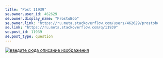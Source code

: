 ```yaml
---
title: "Post 11939"
se.owner.user_id: 462629
se.owner.display_name: "ProstoBob"
se.owner.link: "https://ru.meta.stackoverflow.com/users/462629/prostobob"
se.link: "https://ru.meta.stackoverflow.com/q/11939"
se.post_id: 11939
se.post_type: question
---
```

<p><a href="https://i.stack.imgur.com/rccIt.png" rel="nofollow noreferrer"><img src="https://i.stack.imgur.com/rccIt.png" alt="введите сюда описание изображения" /></a></p>
